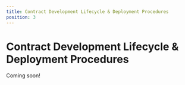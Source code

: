 ```yaml
---
title: Contract Development Lifecycle & Deployment Procedures
position: 3
---
```


# Contract Development Lifecycle & Deployment Procedures

Coming soon!

